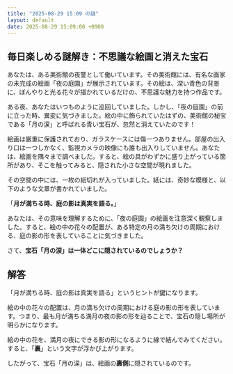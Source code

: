 ```yaml
---
title: "2025-08-29 15:09 の謎"
layout: default
date: 2025-08-29 15:09:00 +0900
---
```

## 毎日楽しめる謎解き：不思議な絵画と消えた宝石

あなたは、ある美術館の夜警として働いています。その美術館には、有名な画家の未完成の絵画「夜の庭園」が展示されています。その絵は、深い青色の背景に、ぼんやりと光る花々が描かれているだけの、不思議な魅力を持つ作品です。

ある夜、あなたはいつものように巡回していました。しかし、「夜の庭園」の前に立った時、異変に気づきました。絵の中に飾られていたはずの、美術館の秘宝である「月の涙」と呼ばれる青い宝石が、忽然と消えていたのです！

絵画は厳重に保護されており、ガラスケースには傷一つありません。部屋の出入り口は一つしかなく、監視カメラの映像にも誰も出入りしていません。あなたは、絵画を隅々まで調べました。すると、絵の具がわずかに盛り上がっている箇所があり、そこを触ってみると、隠された小さな空間が現れました。

その空間の中には、一枚の紙切れが入っていました。紙には、奇妙な模様と、以下のような文章が書かれていました。

「**月が満ちる時、庭の影は真実を語る。**」

あなたは、その意味を理解するために、「夜の庭園」の絵画を注意深く観察しました。すると、絵の中の花々の配置が、ある特定の月の満ち欠けの周期における、庭の影の形を表していることに気づきました。

さて、**宝石「月の涙」は一体どこに隠されているのでしょうか？**

## 解答

「月が満ちる時、庭の影は真実を語る」というヒントが鍵になります。

絵の中の花々の配置は、月の満ち欠けの周期における庭の影の形を表しています。つまり、最も月が満ちる満月の夜の影の形を辿ることで、宝石の隠し場所が明らかになります。

絵の中の花を、満月の夜にできる影の形になるように線で結んでみてください。すると、「**裏**」という文字が浮かび上がります。

したがって、宝石「月の涙」は、絵画の**裏側**に隠されているのです。
